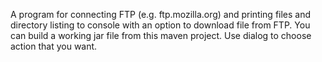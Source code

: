 A program for connecting FTP (e.g. ftp.mozilla.org) and printing files and directory listing to console with 
an option to download file from FTP. You can build a working jar file from this maven project.
Use dialog to choose action that you want.
